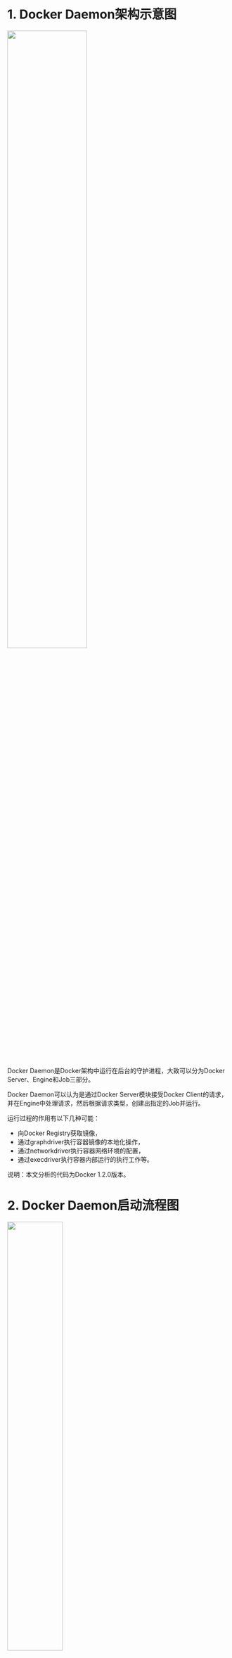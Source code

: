 # 1. Docker Daemon架构示意图

<img src="http://res.cloudinary.com/dqxtn0ick/image/upload/v1510578079/article/docker/dockerDaemon/DaemonArchitecture.jpg" width="60%">

Docker Daemon是Docker架构中运行在后台的守护进程，大致可以分为Docker Server、Engine和Job三部分。

Docker Daemon可以认为是通过Docker Server模块接受Docker Client的请求，并在Engine中处理请求，然后根据请求类型，创建出指定的Job并运行。

运行过程的作用有以下几种可能：

- 向Docker Registry获取镜像，
- 通过graphdriver执行容器镜像的本地化操作，
- 通过networkdriver执行容器网络环境的配置，
- 通过execdriver执行容器内部运行的执行工作等。

说明：本文分析的代码为Docker 1.2.0版本。

# 2. Docker Daemon启动流程图

<img src="http://res.cloudinary.com/dqxtn0ick/image/upload/v1510578079/article/docker/dockerDaemon/DaemonFlow.jpg" width="50%">

启动Docker Daemon时，一般可以使用以下命令：docker --daemon=true; docker –d; docker –d=true等。接着由docker的main()函数来解析以上命令的相应flag参数，并最终完成Docker Daemon的启动。

**/docker/docker.go**

```go
func main() {
    ...
    if *flDaemon {
        mainDaemon()
        return
    }
    ...
}
```

# 3. mainDaemon的具体实现

宏观来讲，mainDaemon()完成创建一个daemon进程，并使其正常运行。

从功能的角度来说，mainDaemon()实现了两部分内容：

- 第一，创建Docker运行环境；
- 第二，服务于Docker Client，接收并处理相应请求。

## 3.1. 配置初始化

**/docker/daemon.go**

```go
var (
    daemonCfg = &daemon.Config{}
)
func init() {
    daemonCfg.InstallFlags()
}
```

在mainDaemon()运行之前，关于Docker Daemon所需要的config配置信息均已经初始化完毕。

声明一个为daemon包中Config类型的变量，名为daemonCfg。而Config对象，定义了Docker Daemon所需的配置信息。在Docker Daemon在启动时，daemonCfg变量被传递至Docker Daemon并被使用。

**/daemon/config.go**

```go
type Config struct {
    Pidfile                  string   //Docker Daemon所属进程的PID文件
    Root                   string   //Docker运行时所使用的root路径
    AutoRestart             bool    //已被启用，转而支持docker run时的重启
    Dns                   []string  //Docker使用的DNS Server地址
    DnsSearch              []string  //Docker使用的指定的DNS查找域名
    Mirrors                 []string  //指定的优先Docker Registry镜像
    EnableIptables           bool    //启用Docker的iptables功能
    EnableIpForward         bool    //启用net.ipv4.ip_forward功能
    EnableIpMasq            bool      //启用IP伪装技术
    DefaultIp                net.IP     //绑定容器端口时使用的默认IP
    BridgeIface              string      //添加容器网络至已有的网桥
    BridgeIP                 string     //创建网桥的IP地址
    FixedCIDR               string     //指定IP的IPv4子网，必须被网桥子网包含
    InterContainerCommunication   bool  //是否允许相同host上容器间的通信
    GraphDriver             string      //Docker运行时使用的特定存储驱动
    GraphOptions            []string   //可设置的存储驱动选项
    ExecDriver               string    // Docker运行时使用的特定exec驱动
    Mtu                    int      //设置容器网络的MTU
    DisableNetwork          bool     //有定义，之后未初始化
    EnableSelinuxSupport      bool     //启用SELinux功能的支持
    Context                 map[string][]string   //有定义，之后未初始化
}
```

init()函数实现了daemonCfg变量中各属性的赋值，具体的实现为：daemonCfg.InstallFlags()

**/daemon/config.go**

```go
// InstallFlags adds command-line options to the top-level flag parser for
// the current process.
// Subsequent calls to `flag.Parse` will populate config with values parsed
// from the command-line.
func (config *Config) InstallFlags() {
    flag.StringVar(&config.Pidfile, []string{"p", "-pidfile"}, "/var/run/docker.pid", "Path to use for daemon PID file")
    flag.StringVar(&config.Root, []string{"g", "-graph"}, "/var/lib/docker", "Path to use as the root of the Docker runtime")
    flag.BoolVar(&config.AutoRestart, []string{"#r", "#-restart"}, true, "--restart on the daemon has been deprecated infavor of --restart policies on docker run")
    flag.BoolVar(&config.EnableIptables, []string{"#iptables", "-iptables"}, true, "Enable Docker's addition of iptables rules")
    flag.BoolVar(&config.EnableIpForward, []string{"#ip-forward", "-ip-forward"}, true, "Enable net.ipv4.ip_forward")
    flag.StringVar(&config.BridgeIP, []string{"#bip", "-bip"}, "", "Use this CIDR notation address for the network bridge's IP, not compatible with -b")
    flag.StringVar(&config.BridgeIface, []string{"b", "-bridge"}, "", "Attach containers to a pre-existing network bridge/nuse 'none' to disable container networking")
    flag.BoolVar(&config.InterContainerCommunication, []string{"#icc", "-icc"}, true, "Enable inter-container communication")
    flag.StringVar(&config.GraphDriver, []string{"s", "-storage-driver"}, "", "Force the Docker runtime to use a specific storage driver")
    flag.StringVar(&config.ExecDriver, []string{"e", "-exec-driver"}, "native", "Force the Docker runtime to use a specific exec driver")
    flag.BoolVar(&config.EnableSelinuxSupport, []string{"-selinux-enabled"}, false, "Enable selinux support. SELinux does not presently support the BTRFS storage driver")
    flag.IntVar(&config.Mtu, []string{"#mtu", "-mtu"}, 0, "Set the containers network MTU/nif no value is provided: default to the default route MTU or 1500 if no default route is available")
    opts.IPVar(&config.DefaultIp, []string{"#ip", "-ip"}, "0.0.0.0", "Default IP address to use when binding container ports")
    opts.ListVar(&config.GraphOptions, []string{"-storage-opt"}, "Set storage driver options")
    // FIXME: why the inconsistency between "hosts" and "sockets"?
    opts.IPListVar(&config.Dns, []string{"#dns", "-dns"}, "Force Docker to use specific DNS servers")
    opts.DnsSearchListVar(&config.DnsSearch, []string{"-dns-search"}, "Force Docker to use specific DNS search domains")
}
```

在InstallFlags()函数的实现过程中，主要是定义某种类型的flag参数，并将该参数的值绑定在config变量的指定属性上，如：

flag.StringVar(&config.Pidfile, []string{"p", "-pidfile"}, " /var/run/docker.pid", "Path to use for daemon PID file")

以上语句的含义为：

- 定义一个为String类型的flag参数；
- 该flag的名称为”p”或者”-pidfile”;
- 该flag的值为” /var/run/docker.pid”,并将该值绑定在变量config.Pidfile上；
- 该flag的描述信息为"Path to use for daemon PID file"。

## 3.2. flag参数检查

**/docker/daemon.go**

```go
if flag.NArg() != 0 {
    flag.Usage()
    return
}
```

- 参数个数不为0，则说明在启动Docker Daemon的时候，传入了多余的参数，此时会输出错误提示，并退出运行程序。
- 若为0，则说明Docker Daemon的启动命令无误，正常运行。

## 3.3. 创建engine对象

**/docker/daemon.go**

```go
eng := engine.New()
```

Engine是Docker架构中的运行引擎，同时也是Docker运行的核心模块。Engine扮演着Docker container存储仓库的角色，并且通过job的形式来管理这些容器。

**/engine/engine.go**

```go
type Engine struct {
    handlers   map[string]Handler
    catchall   Handler
    hack       Hack // data for temporary hackery (see hack.go)
    id         string
    Stdout     io.Writer
    Stderr     io.Writer
    Stdin      io.Reader
    Logging    bool
    tasks      sync.WaitGroup
    l          sync.RWMutex // lock for shutdown
    shutdown   bool
    onShutdown []func() // shutdown handlers
}
```

Engine结构体中最为重要的即为handlers属性。该handlers属性为map类型，key为string类型，value为Handler类型。Handler为一个定义的函数。该函数传入的参数为Job指针，返回为Status状态。

**/engine/engine.go**

```go
type Handler func(*Job) Status
```

New()函数的实现:

**/engine/engine.go**

```go
// New initializes a new engine.
func New() *Engine {
    eng := &Engine{
        handlers: make(map[string]Handler),
        id:       utils.RandomString(),
        Stdout:   os.Stdout,
        Stderr:   os.Stderr,
        Stdin:    os.Stdin,
        Logging:  true,
    }
    eng.Register("commands", func(job *Job) Status {
        for _, name := range eng.commands() {
            job.Printf("%s/n", name)
        }
        return StatusOK
    })
    // Copy existing global handlers
    for k, v := range globalHandlers {
        eng.handlers[k] = v
    }
    return eng
}
```

1. 创建一个Engine结构体实例eng
2. 向eng对象注册名为commands的Handler，其中Handler为临时定义的函数func(job *Job) Status{ } , 该函数的作用是通过job来打印所有已经注册完毕的command名称，最终返回状态StatusOK。
3. 将已定义的变量globalHandlers中的所有的Handler，都复制到eng对象的handlers属性中。最后成功返回eng对象。

## 3.4. 设置engine的信号捕获

**/daemon/daemon.go**

```go
signal.Trap(eng.Shutdown)
```

在Docker Daemon的运行中，设置Trap特定信号的处理方法，特定信号有SIGINT，SIGTERM以及SIGQUIT；当程序捕获到SIGINT或者SIGTERM信号时，执行相应的善后操作，最后保证Docker Daemon程序退出。

**/pkg/signal/trap.go**

```go
//Trap sets up a simplified signal "trap", appropriate for common
// behavior expected from a vanilla unix command-line tool in general
// (and the Docker engine in particular).
//
// * If SIGINT or SIGTERM are received, `cleanup` is called, then the process is terminated.
// * If SIGINT or SIGTERM are repeated 3 times before cleanup is complete, then cleanup is
// skipped and the process terminated directly.
// * If "DEBUG" is set in the environment, SIGQUIT causes an exit without cleanup.
//
func Trap(cleanup func()) {
    c := make(chan os.Signal, 1)
    signals := []os.Signal{os.Interrupt, syscall.SIGTERM}
    if os.Getenv("DEBUG") == "" {
        signals = append(signals, syscall.SIGQUIT)
    }
    gosignal.Notify(c, signals...)
    go func() {
        interruptCount := uint32(0)
        for sig := range c {
            go func(sig os.Signal) {
                log.Printf("Received signal '%v', starting shutdown of docker.../n", sig)
                switch sig {
                case os.Interrupt, syscall.SIGTERM:
                    // If the user really wants to interrupt, let him do so.
                    if atomic.LoadUint32(&interruptCount) < 3 {
                        atomic.AddUint32(&interruptCount, 1)
                        // Initiate the cleanup only once
                        if atomic.LoadUint32(&interruptCount) == 1 {
                            // Call cleanup handler
                            cleanup()
                            os.Exit(0)
                        } else {
                            return
                        }
                    } else {
                        log.Printf("Force shutdown of docker, interrupting cleanup/n")
                    }
                case syscall.SIGQUIT:
                }
                os.Exit(128 + int(sig.(syscall.Signal)))
            }(sig)
        }
    }()
} 
```

- 创建并设置一个channel，用于发送信号通知；
- 定义signals数组变量，初始值为os.SIGINT, os.SIGTERM;若环境变量DEBUG为空的话，则添加os.SIGQUIT至signals数组；
- 通过gosignal.Notify(c, signals...)中Notify函数来实现将接收到的signal信号传递给c。需要注意的是只有signals中被罗列出的信号才会被传递给c，其余信号会被直接忽略；
- 创建一个goroutine来处理具体的signal信号，当信号类型为os.Interrupt或者syscall.SIGTERM时，执行传入Trap函数的具体执行方法，形参为cleanup(),实参为eng.Shutdown。

Shutdown()函数的定义位于[./docker/engine/engine.go](https://github.com/docker/docker/blob/v1.2.0/engine/engine.go#L153)，主要做的工作是为Docker Daemon的关闭做一些善后工作。

**/engine/engine.go**

```go
// Shutdown permanently shuts down eng as follows:
// - It refuses all new jobs, permanently.
// - It waits for all active jobs to complete (with no timeout)
// - It calls all shutdown handlers concurrently (if any)
// - It returns when all handlers complete, or after 15 seconds,
//    whichever happens first.
func (eng *Engine) Shutdown() {
    eng.l.Lock()
    if eng.shutdown {
        eng.l.Unlock()
        return
    }
    eng.shutdown = true
    eng.l.Unlock()
    // We don't need to protect the rest with a lock, to allow
    // for other calls to immediately fail with "shutdown" instead
    // of hanging for 15 seconds.
    // This requires all concurrent calls to check for shutdown, otherwise
    // it might cause a race.
    // Wait for all jobs to complete.
    // Timeout after 5 seconds.
    tasksDone := make(chan struct{})
    go func() {
        eng.tasks.Wait()
        close(tasksDone)
    }()
    select {
    case <-time.After(time.Second * 5):
    case <-tasksDone:
    }
    // Call shutdown handlers, if any.
    // Timeout after 10 seconds.
    var wg sync.WaitGroup
    for _, h := range eng.onShutdown {
        wg.Add(1)
        go func(h func()) {
            defer wg.Done()
            h()
        }(h)
    }
    done := make(chan struct{})
    go func() {
        wg.Wait()
        close(done)
    }()
    select {
    case <-time.After(time.Second * 10):
    case <-done:
    }
    return
}
```

- Docker Daemon不再接收任何新的Job；
- Docker Daemon等待所有存活的Job执行完毕；
- Docker Daemon调用所有shutdown的处理方法；
- 当所有的handler执行完毕，或者15秒之后，Shutdown()函数返回。

由于在signal.Trap( eng.Shutdown )函数的具体实现中执行eng.Shutdown，在执行完eng.Shutdown之后，随即执行[os.Exit(0)](https://github.com/docker/docker/blob/v1.2.0/pkg/signal/trap.go#L41)，完成当前程序的立即退出。

## 3.5. 加载builtins

**/docker/daemon.go**

```go
if err := builtins.Register(eng); err != nil {
    log.Fatal(err)
}
```

为engine注册多个Handler，以便后续在执行相应任务时，运行指定的Handler。

这些Handler包括：

- 网络初始化、
- web API服务、
- 事件查询、
- 版本查看、
- Docker Registry验证与搜索。

**/builtins/builtins.go**

```go
func Register(eng *engine.Engine) error {
    if err := daemon(eng); err != nil {
        return err
    }
    if err := remote(eng); err != nil {
        return err
    }
    if err := events.New().Install(eng); err != nil {
        return err
    }
    if err := eng.Register("version", dockerVersion); err != nil {
        return err
    }
    return registry.NewService().Install(eng)
}
```

### 3.5.1. 注册初始化网络驱动的Handler

daemon(eng)的实现过程，主要为eng对象注册了一个key为”init_networkdriver”的Handler，该Handler的值为bridge.InitDriver函数，代码如下：

**/builtins/builtins.go**

```go
func daemon(eng *engine.Engine) error {
    return eng.Register("init_networkdriver", bridge.InitDriver)
}
```

需要注意的是，向eng对象注册Handler，并不代表Handler的值函数会被直接运行，如bridge.InitDriver，并不会直接运行，而是将bridge.InitDriver的函数入口，写入eng的handlers属性中。

**/daemon/networkdriver/bridge/driver.go**

```go
func InitDriver(job *engine.Job) engine.Status {
    var (
        network        *net.IPNet
        enableIPTables = job.GetenvBool("EnableIptables")
        icc            = job.GetenvBool("InterContainerCommunication")
        ipForward      = job.GetenvBool("EnableIpForward")
        bridgeIP       = job.Getenv("BridgeIP")
    )
 
    if defaultIP := job.Getenv("DefaultBindingIP"); defaultIP != "" {
        defaultBindingIP = net.ParseIP(defaultIP)
    }
 
    bridgeIface = job.Getenv("BridgeIface")
    usingDefaultBridge := false
    if bridgeIface == "" {
        usingDefaultBridge = true
        bridgeIface = DefaultNetworkBridge
    }
 
    addr, err := networkdriver.GetIfaceAddr(bridgeIface)
    if err != nil {
        // If we're not using the default bridge, fail without trying to create it
        if !usingDefaultBridge {
            job.Logf("bridge not found: %s", bridgeIface)
            return job.Error(err)
        }
        // If the iface is not found, try to create it
        job.Logf("creating new bridge for %s", bridgeIface)
        if err := createBridge(bridgeIP); err != nil {
            return job.Error(err)
        }
 
        job.Logf("getting iface addr")
        addr, err = networkdriver.GetIfaceAddr(bridgeIface)
        if err != nil {
            return job.Error(err)
        }
        network = addr.(*net.IPNet)
    } else {
        network = addr.(*net.IPNet)
        // validate that the bridge ip matches the ip specified by BridgeIP
        if bridgeIP != "" {
            bip, _, err := net.ParseCIDR(bridgeIP)
            if err != nil {
                return job.Error(err)
            }
            if !network.IP.Equal(bip) {
                return job.Errorf("bridge ip (%s) does not match existing bridge configuration %s", network.IP, bip)
            }
        }
    }
 
    // Configure iptables for link support
    if enableIPTables {
        if err := setupIPTables(addr, icc); err != nil {
            return job.Error(err)
        }
    }
 
    if ipForward {
        // Enable IPv4 forwarding
        if err := ioutil.WriteFile("/proc/sys/net/ipv4/ip_forward", []byte{'1', '/n'}, 0644); err != nil {
            job.Logf("WARNING: unable to enable IPv4 forwarding: %s/n", err)
        }
    }
 
    // We can always try removing the iptables
    if err := iptables.RemoveExistingChain("DOCKER"); err != nil {
        return job.Error(err)
    }
 
    if enableIPTables {
        chain, err := iptables.NewChain("DOCKER", bridgeIface)
        if err != nil {
            return job.Error(err)
        }
        portmapper.SetIptablesChain(chain)
    }
 
    bridgeNetwork = network
 
    // https://github.com/docker/docker/issues/2768
    job.Eng.Hack_SetGlobalVar("httpapi.bridgeIP", bridgeNetwork.IP)
 
    for name, f := range map[string]engine.Handler{
        "allocate_interface": Allocate,
        "release_interface":  Release,
        "allocate_port":      AllocatePort,
        "link":               LinkContainers,
    } {
        if err := job.Eng.Register(name, f); err != nil {
            return job.Error(err)
        }
    }
    return engine.StatusOK
}
```

Bridge.InitDriver的作用：

- 获取为Docker服务的网络设备的地址；
- 创建指定IP地址的网桥；
- 配置网络iptables规则；
- 另外还为eng对象注册了多个Handler,如 ”allocate_interface”， ”release_interface”， ”allocate_port”，”link”。

### 3.5.2. 注册API服务的Handler

remote(eng)的实现过程，主要为eng对象注册了两个Handler，分别为”serveapi”与”acceptconnections”。代码实现如下：

**/builtins/builtins.go**

```go
func remote(eng *engine.Engine) error {
    if err := eng.Register("serveapi", apiserver.ServeApi); err != nil {
        return err
    }
    return eng.Register("acceptconnections", apiserver.AcceptConnections)
}
```

注册的两个Handler名称分别为”serveapi”与”acceptconnections”

- ServeApi执行时，通过循环多种协议，创建出goroutine来配置指定的http.Server，最终为不同的协议请求服务；
- AcceptConnections的实现主要是为了通知init守护进程，Docker Daemon已经启动完毕，可以让Docker Daemon进程接受请求。(守护进程)

### 3.5.3. 注册events事件的Handler

events.New().Install(eng)的实现过程，为Docker注册了多个event事件，功能是给Docker用户提供API，使得用户可以通过这些API查看Docker内部的events信息，log信息以及subscribers_count信息。

**/events/events.go**

```go
type Events struct {
    mu          sync.RWMutex
    events      []*utils.JSONMessage
    subscribers []listener
}
func New() *Events {
    return &Events{
        events: make([]*utils.JSONMessage, 0, eventsLimit),
    }
}
// Install installs events public api in docker engine
func (e *Events) Install(eng *engine.Engine) error {
    // Here you should describe public interface
    jobs := map[string]engine.Handler{
        "events":            e.Get,
        "log":               e.Log,
        "subscribers_count": e.SubscribersCount,
    }
    for name, job := range jobs {
        if err := eng.Register(name, job); err != nil {
            return err
        }
    }
    return nil
}
```

### 3.5.4. 注册版本的Handler

eng.Register(“version”,dockerVersion)的实现过程，向eng对象注册key为”version”，value为”dockerVersion”执行方法的Handler，dockerVersion的执行过程中，会向名为version的job的标准输出中写入Docker的版本，Docker API的版本，git版本，Go语言运行时版本以及操作系统等版本信息。

**/builtins/builtins.go**

```go
// builtins jobs independent of any subsystem
func dockerVersion(job *engine.Job) engine.Status {
    v := &engine.Env{}
    v.SetJson("Version", dockerversion.VERSION)
    v.SetJson("ApiVersion", api.APIVERSION)
    v.Set("GitCommit", dockerversion.GITCOMMIT)
    v.Set("GoVersion", runtime.Version())
    v.Set("Os", runtime.GOOS)
    v.Set("Arch", runtime.GOARCH)
    if kernelVersion, err := kernel.GetKernelVersion(); err == nil {
        v.Set("KernelVersion", kernelVersion.String())
    }
    if _, err := v.WriteTo(job.Stdout); err != nil {
        return job.Error(err)
    }
    return engine.StatusOK
}
```

### 3.5.5. 注册registry的Handler

registry.NewService().Install(eng)的实现过程位于[./docker/registry/service.go](https://github.com/docker/docker/blob/v1.2.0/registry/service.go#L25)，在eng对象对外暴露的API信息中添加docker registry的信息。当registry.NewService()成功被Install安装完毕的话，则有两个调用能够被eng使用：”auth”，向公有registry进行认证；”search”，在公有registry上搜索指定的镜像。

**/registry/service.go**

```go
// NewService returns a new instance of Service ready to be
// installed no an engine.
func NewService() *Service {
    return &Service{}
}
// Install installs registry capabilities to eng.
func (s *Service) Install(eng *engine.Engine) error {
    eng.Register("auth", s.Auth)
    eng.Register("search", s.Search)
    return nil
}
```

## 3.6. 使用goroutine加载daemon对象

执行完builtins的加载，回到mainDaemon()的执行，通过一个goroutine来加载daemon对象并开始运行。这一环节的执行，主要包含三个步骤：

- 通过init函数中初始化的daemonCfg与eng对象来创建一个daemon对象d；(守护进程)
- 通过daemon对象的Install函数，向eng对象中注册众多的Handler；
- 在Docker Daemon启动完毕之后，运行名为”acceptconnections”的job，主要工作为向init守护进程发送”READY=1”信号，以便开始正常接受请求。

**/docker/daemon.go**

```go
// load the daemon in the background so we can immediately start
// the http api so that connections don't fail while the daemon
// is booting
go func() {
    d, err := daemon.NewDaemon(daemonCfg, eng)
    if err != nil {
        log.Fatal(err)
    }
    if err := d.Install(eng); err != nil {
        log.Fatal(err)
    }
    // after the daemon is done setting up we can tell the api to start
    // accepting connections
    if err := eng.Job("acceptconnections").Run(); err != nil {
        log.Fatal(err)
    }
}()
```

### 3.6.1. 创建daemon对象

**/docker/daemon.go**

```go
d, err := daemon.NewDaemon(daemonCfg, eng)
if err != nil {
    log.Fatal(err)
}
```

daemon.NewDaemon(daemonCfg, eng)是创建daemon对象d的核心部分。主要作用为初始化Docker Daemon的基本环境，如处理config参数，验证系统支持度，配置Docker工作目录，设置与加载多种driver，创建graph环境等，验证DNS配置等。具体参考[NewDaemon](http://wiki.haplat.net/display/~huwh/NewDaemon) 。

### 3.6.2. 通过daemon对象为engine注册Handler

当创建完daemon对象，goroutine执行d.Install(eng)

**/daemon/daemon.go**

```go
type Daemon struct {
    repository     string
    sysInitPath    string
    containers     *contStore
    graph          *graph.Graph
    repositories   *graph.TagStore
    idIndex        *truncindex.TruncIndex
    sysInfo        *sysinfo.SysInfo
    volumes        *graph.Graph
    eng            *engine.Engine
    config         *Config
    containerGraph *graphdb.Database
    driver         graphdriver.Driver
    execDriver     execdriver.Driver
}
// Install installs daemon capabilities to eng.
func (daemon *Daemon) Install(eng *engine.Engine) error {
    // FIXME: rename "delete" to "rm" for consistency with the CLI command
    // FIXME: rename ContainerDestroy to ContainerRm for consistency with the CLI command
    // FIXME: remove ImageDelete's dependency on Daemon, then move to graph/
    for name, method := range map[string]engine.Handler{
        "attach":            daemon.ContainerAttach,
        "build":             daemon.CmdBuild,
        "commit":            daemon.ContainerCommit,
        "container_changes": daemon.ContainerChanges,
        "container_copy":    daemon.ContainerCopy,
        "container_inspect": daemon.ContainerInspect,
        "containers":        daemon.Containers,
        "create":            daemon.ContainerCreate,
        "delete":            daemon.ContainerDestroy,
        "export":            daemon.ContainerExport,
        "info":              daemon.CmdInfo,
        "kill":              daemon.ContainerKill,
        "logs":              daemon.ContainerLogs,
        "pause":             daemon.ContainerPause,
        "resize":            daemon.ContainerResize,
        "restart":           daemon.ContainerRestart,
        "start":             daemon.ContainerStart,
        "stop":              daemon.ContainerStop,
        "top":               daemon.ContainerTop,
        "unpause":           daemon.ContainerUnpause,
        "wait":              daemon.ContainerWait,
        "image_delete":      daemon.ImageDelete, // FIXME: see above
    } {
        if err := eng.Register(name, method); err != nil {
            return err
        }
    }
    if err := daemon.Repositories().Install(eng); err != nil {
        return err
    }
    // FIXME: this hack is necessary for legacy integration tests to access
    // the daemon object.
    eng.Hack_SetGlobalVar("httpapi.daemon", daemon)
    return nil
}
```

以上代码的实现分为三部分：

- 向eng对象中注册众多的Handler对象；
- daemon.Repositories().Install(eng)实现了向eng对象注册多个与image相关的Handler，Install的实现位于[./docker/graph/service.go](https://github.com/docker/docker/blob/v1.2.0/graph/service.go#L12)；
- eng.Hack_SetGlobalVar("httpapi.daemon", daemon)实现向eng对象中map类型的hack对象中添加一条记录，key为”httpapi.daemon”，value为daemon。

### 3.6.3. 运行acceptconnections的job

**/docker/daemon.go**

```go
if err := eng.Job("acceptconnections").Run(); err != nil {
    log.Fatal(err)
}
```

在goroutine内部最后运行名为”acceptconnections”的job，主要作用是通知init守护进程，Docker Daemon可以开始接受请求了。

首先执行eng.Job("acceptconnections")，返回一个Job，随后再执行eng.Job("acceptconnections").Run()，也就是该执行Job的run函数。

**/engine/engine.go**

```go
// Job creates a new job which can later be executed.
// This function mimics `Command` from the standard os/exec package.
func (eng *Engine) Job(name string, args ...string) *Job {
    job := &Job{
        Eng:    eng,
        Name:   name,
        Args:   args,
        Stdin:  NewInput(),
        Stdout: NewOutput(),
        Stderr: NewOutput(),
        env:    &Env{},
    }
    if eng.Logging {
        job.Stderr.Add(utils.NopWriteCloser(eng.Stderr))
    }
    // Catchall is shadowed by specific Register.
    if handler, exists := eng.handlers[name]; exists {
        job.handler = handler
    } else if eng.catchall != nil && name != "" {
        // empty job names are illegal, catchall or not.
        job.handler = eng.catchall
    }
    return job
} 
```

1. 首先创建一个类型为Job的job对象，该对象中Eng属性为函数的调用者eng，Name属性为”acceptconnections”，没有参数传入。
2. 另外在eng对象所有的handlers属性中寻找键为”acceptconnections”记录的值，由于在加载builtins操作中的remote(eng)中已经向eng注册过这样的一条记录，key为”acceptconnections”，value为apiserver.AcceptConnections。
3. 因此job对象的handler为apiserver.AcceptConnections。
4. 最后返回已经初始化完毕的对象job。

创建完job对象之后，随即执行该job对象的run()函数。

**/engine/job.go**

```go
// A job is the fundamental unit of work in the docker engine.
// Everything docker can do should eventually be exposed as a job.
// For example: execute a process in a container, create a new container,
// download an archive from the internet, serve the http api, etc.
//
// The job API is designed after unix processes: a job has a name, arguments,
// environment variables, standard streams for input, output and error, and
// an exit status which can indicate success (0) or error (anything else).
//
// One slight variation is that jobs report their status as a string. The
// string "0" indicates success, and any other strings indicates an error.
// This allows for richer error reporting.
//
type Job struct {
    Eng     *Engine
    Name    string
    Args    []string
    env     *Env
    Stdout  *Output
    Stderr  *Output
    Stdin   *Input
    handler Handler
    status  Status
    end     time.Time
}
type Status int
const (
    StatusOK       Status = 0
    StatusErr      Status = 1
    StatusNotFound Status = 127
)
// Run executes the job and blocks until the job completes.
// If the job returns a failure status, an error is returned
// which includes the status.
func (job *Job) Run() error {
    if job.Eng.IsShutdown() {
        return fmt.Errorf("engine is shutdown")
    }
    // FIXME: this is a temporary workaround to avoid Engine.Shutdown
    // waiting 5 seconds for server/api.ServeApi to complete (which it never will)
    // everytime the daemon is cleanly restarted.
    // The permanent fix is to implement Job.Stop and Job.OnStop so that
    // ServeApi can cooperate and terminate cleanly.
    if job.Name != "serveapi" {
        job.Eng.l.Lock()
        job.Eng.tasks.Add(1)
        job.Eng.l.Unlock()
        defer job.Eng.tasks.Done()
    }
    // FIXME: make this thread-safe
    // FIXME: implement wait
    if !job.end.IsZero() {
        return fmt.Errorf("%s: job has already completed", job.Name)
    }
    // Log beginning and end of the job
    job.Eng.Logf("+job %s", job.CallString())
    defer func() {
        job.Eng.Logf("-job %s%s", job.CallString(), job.StatusString())
    }()
    var errorMessage = bytes.NewBuffer(nil)
    job.Stderr.Add(errorMessage)
    if job.handler == nil {
        job.Errorf("%s: command not found", job.Name)
        job.status = 127
    } else {
        job.status = job.handler(job)
        job.end = time.Now()
    }
    // Wait for all background tasks to complete
    if err := job.Stdout.Close(); err != nil {
        return err
    }
    if err := job.Stderr.Close(); err != nil {
        return err
    }
    if err := job.Stdin.Close(); err != nil {
        return err
    }
    if job.status != 0 {
        return fmt.Errorf("%s", Tail(errorMessage, 1))
    }
    return nil
}
```

Run()函数的实现位于[./docker/engine/job.go](https://github.com/docker/docker/blob/v1.2.0/engine/job.go#L48)，该函数执行指定的job，并在job执行完成前一直阻塞。对于名为”acceptconnections”的job对象，运行代码为[job.status = job.handler(job)](https://github.com/docker/docker/blob/v1.2.0/engine/job.go#L79)，由于job.handler值为apiserver.AcceptConnections，故真正执行的是job.status = apiserver.AcceptConnections(job)。

进入AcceptConnections的具体实现，位于[./docker/api/server/server.go](https://github.com/docker/docker/blob/v1.2.0/api/server/server.go#L1370),如下：

**/api/server/server.go**

```go
func AcceptConnections(job *engine.Job) engine.Status {
    // Tell the init daemon we are accepting requests
    go  systemd.SdNotify("READY=1")
    if activationLock != nil {
        close(activationLock)
    }
    return engine.StatusOK
}
```

重点为go systemd.SdNotify("READY=1")的实现，位于[./docker/pkg/system/sd_notify.go](https://github.com/docker/docker/blob/v1.2.0/pkg/systemd/sd_notify.go#L12)，主要作用是通知init守护进程Docker Daemon的启动已经全部完成，潜在的功能是使得Docker Daemon开始接受Docker Client发送来的API请求。

至此，已经完成通过goroutine来加载daemon对象并运行。

## 3.7. 打印Docker版本及驱动信息

显示docker的版本信息，以及ExecDriver和GraphDriver这两个驱动的具体信息

**/docker/daemon.go**

```go
// TODO actually have a resolved graphdriver to show?
log.Printf("docker daemon: %s %s; execdriver: %s; graphdriver: %s",
    dockerversion.VERSION,
    dockerversion.GITCOMMIT,
    daemonCfg.ExecDriver,
    daemonCfg.GraphDriver,
)
```

## 3.8. serveapi的创建与运行

打印部分Docker具体信息之后，Docker Daemon立即创建并运行名为”serveapi”的job，主要作用为让Docker Daemon提供API访问服务。

**/docker/daemon.go**

```go
// Serve api
job := eng.Job("serveapi", flHosts...)
job.SetenvBool("Logging", true)
job.SetenvBool("EnableCors", *flEnableCors)
job.Setenv("Version", dockerversion.VERSION)
job.Setenv("SocketGroup", *flSocketGroup)
job.SetenvBool("Tls", *flTls)
job.SetenvBool("TlsVerify", *flTlsVerify)
job.Setenv("TlsCa", *flCa)
job.Setenv("TlsCert", *flCert)
job.Setenv("TlsKey", *flKey)
job.SetenvBool("BufferRequests", true)
if err := job.Run(); err != nil {
    log.Fatal(err)
}
```

1. 创建一个名为”serveapi”的job，并将flHosts的值赋给job.Args。flHost的作用主要是为Docker Daemon提供使用的协议与监听的地址。
2. Docker Daemon为该job设置了众多的环境变量，如安全传输层协议的环境变量等。最后通过job.Run()运行该serveapi的job。

由于在eng中key为”serveapi”的handler，value为apiserver.ServeApi，故该job运行时，执行apiserver.ServeApi函数，位于[./docker/api/server/server.go](https://github.com/docker/docker/blob/v1.2.0/api/server/server.go#L1339)。ServeApi函数的作用主要是对于用户定义的所有支持协议，Docker Daemon均创建一个goroutine来启动相应的http.Server，分别为不同的协议服务。具体参考[Docker Server](http://wiki.haplat.net/display/~huwh/Docker+Server)。

参考：

- 《Docker源码分析》
